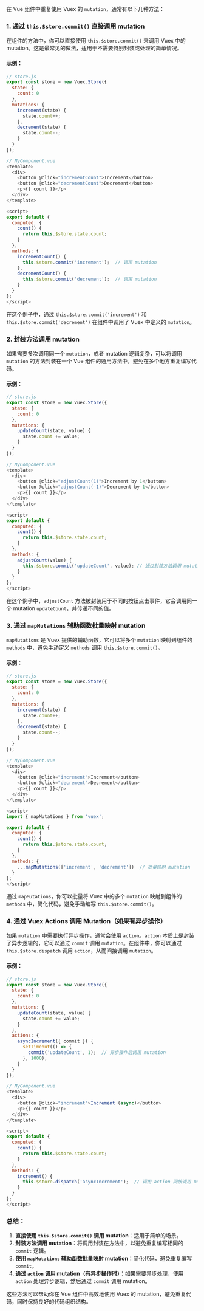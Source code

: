 在 Vue 组件中重复使用 Vuex 的 `mutation`，通常有以下几种方法：

### 1. **通过 `this.$store.commit()` 直接调用 mutation**

在组件的方法中，你可以直接使用 `this.$store.commit()` 来调用 Vuex 中的 mutation。这是最常见的做法，适用于不需要特别封装或处理的简单情况。

#### 示例：

```javascript
// store.js
export const store = new Vuex.Store({
  state: {
    count: 0
  },
  mutations: {
    increment(state) {
      state.count++;
    },
    decrement(state) {
      state.count--;
    }
  }
});

// MyComponent.vue
<template>
  <div>
    <button @click="incrementCount">Increment</button>
    <button @click="decrementCount">Decrement</button>
    <p>{{ count }}</p>
  </div>
</template>

<script>
export default {
  computed: {
    count() {
      return this.$store.state.count;
    }
  },
  methods: {
    incrementCount() {
      this.$store.commit('increment');  // 调用 mutation
    },
    decrementCount() {
      this.$store.commit('decrement');  // 调用 mutation
    }
  }
};
</script>
```

在这个例子中，通过 `this.$store.commit('increment')` 和 `this.$store.commit('decrement')` 在组件中调用了 Vuex 中定义的 `mutation`。

### 2. **封装方法调用 mutation**

如果需要多次调用同一个 `mutation`，或者 mutation 逻辑复杂，可以将调用 `mutation` 的方法封装在一个 Vue 组件的通用方法中，避免在多个地方重复编写代码。

#### 示例：

```javascript
// store.js
export const store = new Vuex.Store({
  state: {
    count: 0
  },
  mutations: {
    updateCount(state, value) {
      state.count += value;
    }
  }
});

// MyComponent.vue
<template>
  <div>
    <button @click="adjustCount(1)">Increment by 1</button>
    <button @click="adjustCount(-1)">Decrement by 1</button>
    <p>{{ count }}</p>
  </div>
</template>

<script>
export default {
  computed: {
    count() {
      return this.$store.state.count;
    }
  },
  methods: {
    adjustCount(value) {
      this.$store.commit('updateCount', value); // 通过封装方法调用 mutation
    }
  }
};
</script>
```

在这个例子中，`adjustCount` 方法被封装用于不同的按钮点击事件，它会调用同一个 mutation `updateCount`，并传递不同的值。

### 3. **通过 `mapMutations` 辅助函数批量映射 mutation**

`mapMutations` 是 Vuex 提供的辅助函数，它可以将多个 `mutation` 映射到组件的 `methods` 中，避免手动定义 `methods` 调用 `this.$store.commit()`。

#### 示例：

```javascript
// store.js
export const store = new Vuex.Store({
  state: {
    count: 0
  },
  mutations: {
    increment(state) {
      state.count++;
    },
    decrement(state) {
      state.count--;
    }
  }
});

// MyComponent.vue
<template>
  <div>
    <button @click="increment">Increment</button>
    <button @click="decrement">Decrement</button>
    <p>{{ count }}</p>
  </div>
</template>

<script>
import { mapMutations } from 'vuex';

export default {
  computed: {
    count() {
      return this.$store.state.count;
    }
  },
  methods: {
    ...mapMutations(['increment', 'decrement'])  // 批量映射 mutation
  }
};
</script>
```

通过 `mapMutations`，你可以批量将 Vuex 中的多个 `mutation` 映射到组件的 `methods` 中，简化代码，避免手动编写 `this.$store.commit()`。

### 4. **通过 Vuex Actions 调用 Mutation（如果有异步操作）**

如果 `mutation` 中需要执行异步操作，通常会使用 `action`。`action` 本质上是封装了异步逻辑的，它可以通过 `commit` 调用 `mutation`。在组件中，你可以通过 `this.$store.dispatch` 调用 `action`，从而间接调用 `mutation`。

#### 示例：

```javascript
// store.js
export const store = new Vuex.Store({
  state: {
    count: 0
  },
  mutations: {
    updateCount(state, value) {
      state.count += value;
    }
  },
  actions: {
    asyncIncrement({ commit }) {
      setTimeout(() => {
        commit('updateCount', 1);  // 异步操作后调用 mutation
      }, 1000);
    }
  }
});

// MyComponent.vue
<template>
  <div>
    <button @click="increment">Increment (async)</button>
    <p>{{ count }}</p>
  </div>
</template>

<script>
export default {
  computed: {
    count() {
      return this.$store.state.count;
    }
  },
  methods: {
    increment() {
      this.$store.dispatch('asyncIncrement');  // 调用 action 间接调用 mutation
    }
  }
};
</script>
```

### 总结：

1. **直接使用 `this.$store.commit()` 调用 mutation**：适用于简单的场景。
2. **封装方法调用 mutation**：将调用封装在方法中，以避免重复编写相同的 `commit` 逻辑。
3. **使用 `mapMutations` 辅助函数批量映射 mutation**：简化代码，避免重复编写 `commit`。
4. **通过 `action` 调用 mutation（有异步操作时）**：如果需要异步处理，使用 `action` 处理异步逻辑，然后通过 `commit` 调用 mutation。

这些方法可以帮助你在 Vue 组件中高效地使用 Vuex 的 mutation，避免重复代码，同时保持良好的代码组织结构。